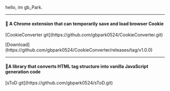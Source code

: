 hello, im gb_Park.
<hr>
<h4>🍪 A Chrome extension that can temporarily save and load browser Cookie</h4>
<p>[CookieConverter git](https://github.com/gbpark0524/CookieConverter.git)</p>
<p>[Download](https://github.com/gbpark0524/CookieConverter/releases/tag/v1.0.0)</p>
<hr>
<h4>🍨A library that converts HTML tag structure into vanilla JavaScript generation code</h4>
<p>[sToD git](https://github.com/gbpark0524/sToD.git)</p>
